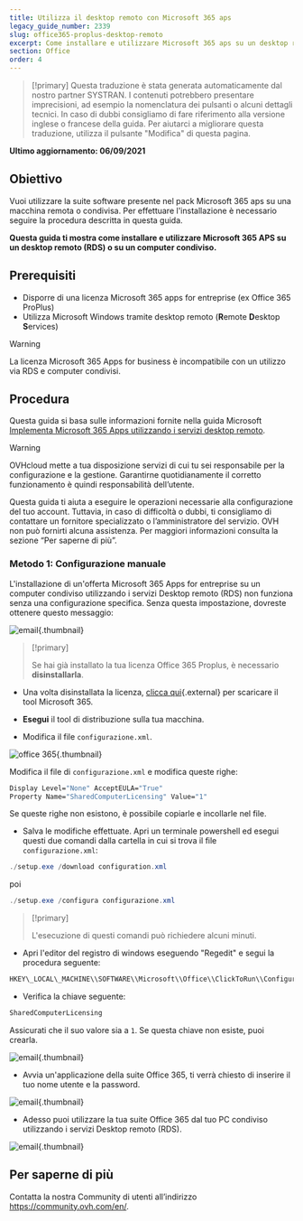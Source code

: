 ```yaml
---
title: Utilizza il desktop remoto con Microsoft 365 aps
legacy_guide_number: 2339
slug: office365-proplus-desktop-remoto
excerpt: Come installare e utilizzare Microsoft 365 aps su un desktop remoto (RDS) o un computer condiviso
section: Office
order: 4
---
```


> [!primary]
> Questa traduzione è stata generata automaticamente dal nostro partner SYSTRAN. I contenuti potrebbero presentare imprecisioni, ad esempio la nomenclatura dei pulsanti o alcuni dettagli tecnici. In caso di dubbi consigliamo di fare riferimento alla versione inglese o francese della guida. Per aiutarci a migliorare questa traduzione, utilizza il pulsante "Modifica" di questa pagina.
>

**Ultimo aggiornamento: 06/09/2021**

## Obiettivo

Vuoi utilizzare la suite software presente nel pack Microsoft 365 aps su una macchina remota o condivisa. Per effettuare l'installazione è necessario seguire la procedura descritta in questa guida.

**Questa guida ti mostra come installare e utilizzare Microsoft 365 APS su un desktop remoto (RDS) o su un computer condiviso.**

## Prerequisiti

- Disporre di una licenza Microsoft 365 apps for entreprise (ex Office 365 ProPlus)
- Utilizza Microsoft Windows tramite desktop remoto (**R**emote **D**esktop **S**ervices)

> [!warning]
>
> La licenza Microsoft 365 Apps for business è incompatibile con un utilizzo via RDS e computer condivisi.
> 

## Procedura

Questa guida si basa sulle informazioni fornite nella guida Microsoft [Implementa Microsoft 365 Apps utilizzando i servizi desktop remoto](https://docs.microsoft.com/it-it/deployoffice/deploy-microsoft-365-apps-remote-desktop-services).

> [!warning]
>
> OVHcloud mette a tua disposizione servizi di cui tu sei responsabile per la configurazione e la gestione. Garantirne quotidianamente il corretto funzionamento è quindi responsabilità dell’utente.
> 
> Questa guida ti aiuta a eseguire le operazioni necessarie alla configurazione del tuo account. Tuttavia, in caso di difficoltà o dubbi, ti consigliamo di contattare un fornitore specializzato o l’amministratore del servizio. OVH non può fornirti alcuna assistenza. Per maggiori informazioni consulta la sezione “Per saperne di più”.
> 

### Metodo 1: Configurazione manuale

L'installazione di un'offerta Microsoft 365 Apps for entreprise su un computer condiviso utilizzando i servizi Desktop remoto (RDS) non funziona senza una configurazione specifica. Senza questa impostazione, dovreste ottenere questo messaggio:

![email](images/4717.png){.thumbnail}

> [!primary]
>
> Se hai già installato la tua licenza Office 365 Proplus, è necessario **disinstallarla**.
>

- Una volta disinstallata la licenza, [clicca qui](https://www.microsoft.com/en-us/download/details.aspx?id=49117){.external} per scaricare il tool Microsoft 365.


- **Esegui** il tool di distribuzione sulla tua macchina.


- Modifica il file `configurazione.xml`.

![office 365](images/4720.png){.thumbnail}

Modifica il file di `configurazione.xml` e modifica queste righe:

```bash
Display Level="None" AcceptEULA="True"
Property Name="SharedComputerLicensing" Value="1"
```

Se queste righe non esistono, è possibile copiarle e incollarle nel file.

- Salva le modifiche effettuate. Apri un terminale powershell ed esegui questi due comandi dalla cartella in cui si trova il file `configurazione.xml`:

```powershell
./setup.exe /download configuration.xml
```

poi

```powershell
./setup.exe /configura configurazione.xml
```
> [!primary]
>
> L'esecuzione di questi comandi può richiedere alcuni minuti.

- Apri l'editor del registro di windows eseguendo "Regedit" e segui la procedura seguente:

```bash
HKEY\_LOCAL\_MACHINE\\SOFTWARE\\Microsoft\\Office\\ClickToRun\\Configuration
```

- Verifica la chiave seguente:

```bash
SharedComputerLicensing
```
Assicurati che il suo valore sia a `1`. Se questa chiave non esiste, puoi crearla.

![email](images/4723.png){.thumbnail}

- Avvia un'applicazione della suite Office 365, ti verrà chiesto di inserire il tuo nome utente e la password.

![email](images/4724.png){.thumbnail}

- Adesso puoi utilizzare la tua suite Office 365 dal tuo PC condiviso utilizzando i servizi Desktop remoto (RDS).

![email](images/4726.png){.thumbnail}

## Per saperne di più

Contatta la nostra Community di utenti all’indirizzo <https://community.ovh.com/en/>.
